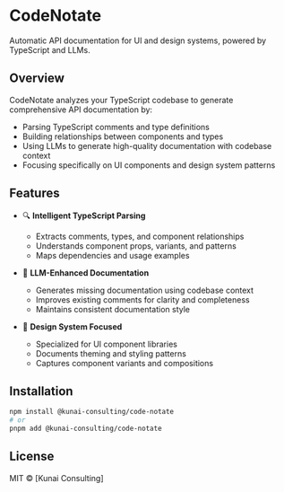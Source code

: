 # CodeNotate

Automatic API documentation for UI and design systems, powered by TypeScript and LLMs.

## Overview

CodeNotate analyzes your TypeScript codebase to generate comprehensive API documentation by:

- Parsing TypeScript comments and type definitions
- Building relationships between components and types
- Using LLMs to generate high-quality documentation with codebase context
- Focusing specifically on UI components and design system patterns

## Features

- 🔍 **Intelligent TypeScript Parsing**
  - Extracts comments, types, and component relationships
  - Understands component props, variants, and patterns
  - Maps dependencies and usage examples

- 🤖 **LLM-Enhanced Documentation**
  - Generates missing documentation using codebase context
  - Improves existing comments for clarity and completeness
  - Maintains consistent documentation style

- 🎨 **Design System Focused**
  - Specialized for UI component libraries
  - Documents theming and styling patterns
  - Captures component variants and compositions

## Installation

```bash
npm install @kunai-consulting/code-notate
# or
pnpm add @kunai-consulting/code-notate
```

## License

MIT © [Kunai Consulting]
